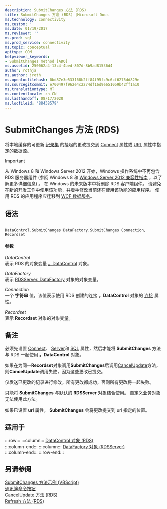```yaml
---
description: SubmitChanges 方法 (RDS)
title: SubmitChanges 方法 (RDS) |Microsoft Docs
ms.technology: connectivity
ms.custom: ''
ms.date: 01/19/2017
ms.reviewer: ''
ms.prod: sql
ms.prod_service: connectivity
ms.topic: conceptual
apitype: COM
helpviewer_keywords:
- SubmitChanges method [ADO]
ms.assetid: 250062a4-13c4-4bed-807d-8b9ad81536d4
author: rothja
ms.author: jroth
ms.openlocfilehash: 0bd87e3e533168b2ff84f95fc9c6cf6275dd829e
ms.sourcegitcommit: e700497f962e4c2274df16d9e651059b42ff1a10
ms.translationtype: MT
ms.contentlocale: zh-CN
ms.lasthandoff: 08/17/2020
ms.locfileid: "88438579"
---
```

# <a name="submitchanges-method-rds"></a>SubmitChanges 方法 (RDS)
将本地缓存的可更新 [记录集](../../../ado/reference/ado-api/recordset-object-ado.md) 的挂起的更改提交到 [Connect](../../../ado/reference/rds-api/connect-property-rds.md) 属性或 [URL](../../../ado/reference/rds-api/url-property-rds.md) 属性中指定的数据源。  
  
> [!IMPORTANT]
>  从 Windows 8 和 Windows Server 2012 开始，Windows 操作系统中不再包含 RDS 服务器组件 (参阅 Windows 8 和 [Windows Server 2012 兼容性指南](https://www.microsoft.com/download/details.aspx?id=27416) ，以了解更多详细信息) 。 在 Windows 的未来版本中将删除 RDS 客户端组件。 请避免在新的开发工作中使用该功能，并着手修改当前还在使用该功能的应用程序。 使用 RDS 的应用程序应迁移到 [WCF 数据服务](https://go.microsoft.com/fwlink/?LinkId=199565)。  
  
## <a name="syntax"></a>语法  
  
```  
  
DataControl.SubmitChanges DataFactory.SubmitChanges Connection, Recordset  
```  
  
#### <a name="parameters"></a>参数  
 *DataControl*  
 表示 RDS 的对象变量 [。DataControl](../../../ado/reference/rds-api/datacontrol-object-rds.md) 对象。  
  
 *DataFactory*  
 表示 [RDSServer. DataFactory](../../../ado/reference/rds-api/datafactory-object-rdsserver.md) 对象的对象变量。  
  
 *Connection*  
 一个 **字符串** 值，该值表示使用 RDS 创建的连接 **。DataControl** 对象的 [连接](../../../ado/reference/rds-api/connect-property-rds.md) 属性。  
  
 *Recordset*  
 表示 **Recordset** 对象的对象变量。  
  
## <a name="remarks"></a>备注  
 必须先设置 [Connect](../../../ado/reference/rds-api/connect-property-rds.md)、 [Server](../../../ado/reference/rds-api/server-property-rds.md)和 [SQL](../../../ado/reference/rds-api/sql-property.md) 属性，然后才能将 **SubmitChanges** 方法与 RDS 一起使用 **。DataControl** 对象。  
  
 如果在为同一**Recordset**对象调用**SubmitChanges**后调用[CancelUpdate](../../../ado/reference/rds-api/cancelupdate-method-rds.md)方法，则**CancelUpdate**调用失败，因为这些更改已提交。  
  
 仅发送已更改的记录进行修改，所有更改都成功，否则所有更改将一起失败。  
  
 只能将 **SubmitChanges** 与默认的 **RDSServer** 对象结合使用。 自定义业务对象无法使用此方法。  
  
 如果已设置 **url** 属性， **SubmitChanges** 会将更改提交到 url 指定的位置。  
  
## <a name="applies-to"></a>适用于  

:::row:::
    :::column:::
        [DataControl 对象 (RDS)](../../../ado/reference/rds-api/datacontrol-object-rds.md)  
    :::column-end:::
    :::column:::
        [DataFactory 对象 (RDSServer)](../../../ado/reference/rds-api/datafactory-object-rdsserver.md)  
    :::column-end:::
:::row-end:::

## <a name="see-also"></a>另请参阅  
 [SubmitChanges 方法示例 (VBScript) ](../../../ado/reference/rds-api/submitchanges-method-example-vbscript.md)   
 [通讯簿命令按钮](../../../ado/guide/remote-data-service/address-book-command-buttons.md)   
 [CancelUpdate 方法 (RDS) ](../../../ado/reference/rds-api/cancelupdate-method-rds.md)   
 [Refresh 方法 (RDS)](../../../ado/reference/rds-api/refresh-method-rds.md)



